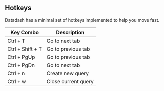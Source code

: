 ## Hotkeys

Datadash has a minimal set of hotkeys implemented to help you move fast.

| Key Combo | Description |
| --- | --- |
| Ctrl + T | Go to next tab |
| Ctrl + Shift + T | Go to previous tab | 
| Ctrl + PgUp | Go to previous tab | 
| Ctrl + PgDn | Go to next tab |
| Ctrl + n | Create new query |
| Ctrl + w | Close current query |
